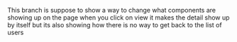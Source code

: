 This branch is suppose to show a way to change what components are showing up on the page
when you click on view it makes the detail show up by itself
but its also showing how there is no way to get back to the list of users